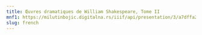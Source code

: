 ```yaml
---
title: Œuvres dramatiques de William Shakespeare, Tome II
mnf1: https://milutinbojic.digitalna.rs/iiif/api/presentation/3/a7dffa27-9e1d-44ff-9ac9-0091400891d2%252F00000001%252Fbojicbib%252F00000008/manifest
slug: french
---
```

